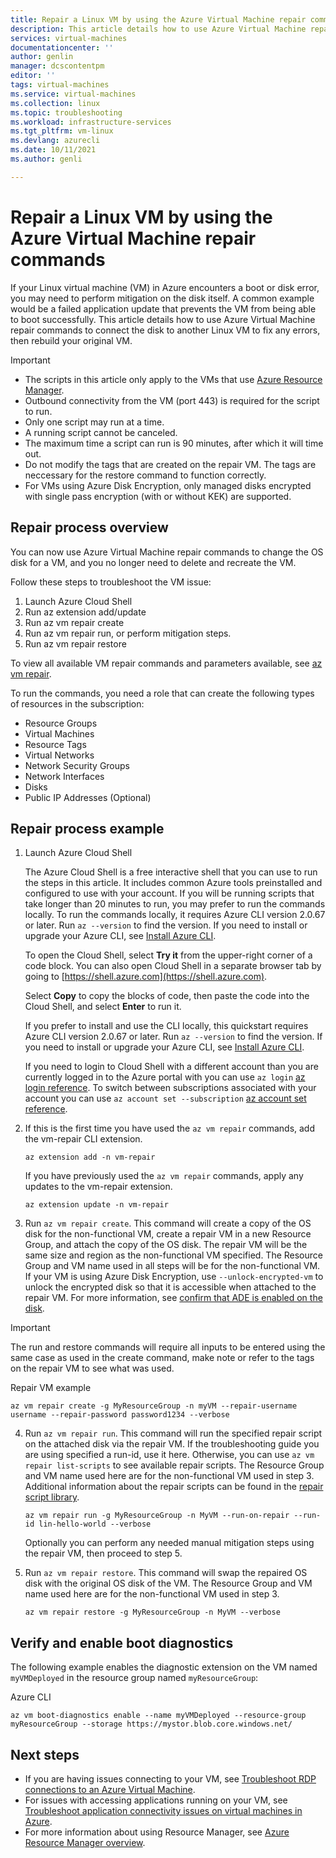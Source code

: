 ```yaml
---
title: Repair a Linux VM by using the Azure Virtual Machine repair commands | Microsoft Docs
description: This article details how to use Azure Virtual Machine repair commands to connect the disk to another Linux VM to fix any errors, then rebuild your original VM.
services: virtual-machines
documentationcenter: ''
author: genlin
manager: dcscontentpm
editor: ''
tags: virtual-machines
ms.service: virtual-machines
ms.collection: linux
ms.topic: troubleshooting
ms.workload: infrastructure-services
ms.tgt_pltfrm: vm-linux
ms.devlang: azurecli
ms.date: 10/11/2021
ms.author: genli

---
```


# Repair a Linux VM by using the Azure Virtual Machine repair commands

If your Linux virtual machine (VM) in Azure encounters a boot or disk error, you may need to perform mitigation on the disk itself. A common example would be a failed application update that prevents the VM from being able to boot successfully. This article details how to use Azure Virtual Machine repair commands to connect the disk to another Linux VM to fix any errors, then rebuild your original VM.

> [!IMPORTANT]
> * The scripts in this article only apply to the VMs that use [Azure Resource Manager](/azure/azure-resource-manager/management/overview).
> * Outbound connectivity from the VM (port 443) is required for the script to run.
> * Only one script may run at a time.
> * A running script cannot be canceled.
> * The maximum time a script can run is 90 minutes, after which it will time out.
> * Do not modify the tags that are created on the repair VM. The tags are neccessary for the restore command to function correctly.
> * For VMs using Azure Disk Encryption, only managed disks encrypted with single pass encryption (with or without KEK) are supported.

## Repair process overview

You can now use Azure Virtual Machine repair commands to change the OS disk for a VM, and you no longer need to delete and recreate the VM.

Follow these steps to troubleshoot the VM issue:

1. Launch Azure Cloud Shell
2. Run az extension add/update
3. Run az vm repair create
4. Run az vm repair run, or perform mitigation steps.
5. Run az vm repair restore

To view all available VM repair commands and parameters available, see [az vm repair](/cli/azure/ext/vm-repair/vm/repair).

To run the commands, you need a role that can create the following types of resources in the subscription:
* Resource Groups
* Virtual Machines
* Resource Tags
* Virtual Networks
* Network Security Groups
* Network Interfaces
* Disks
* Public IP Addresses (Optional)

## Repair process example

1. Launch Azure Cloud Shell

   The Azure Cloud Shell is a free interactive shell that you can use to run the steps in this article. It includes common Azure tools preinstalled and configured to use with your account. If you will be running scripts that take longer than 20 minutes to run, you may prefer to run the commands locally. To run the commands locally, it requires Azure CLI version 2.0.67 or later. Run `az --version` to find the version. If you need to install or upgrade your Azure CLI, see [Install Azure CLI](/cli/azure/install-azure-cli).

   To open the Cloud Shell, select **Try it** from the upper-right corner of a code block. You can also open Cloud Shell in a separate browser tab by going to [https://shell.azure.com](https://shell.azure.com).

   Select **Copy** to copy the blocks of code, then paste the code into the Cloud Shell, and select **Enter** to run it.

   If you prefer to install and use the CLI locally, this quickstart requires Azure CLI version 2.0.67 or later. Run `az --version` to find the version. If you need to install or upgrade your Azure CLI, see [Install Azure CLI](/cli/azure/install-azure-cli).
   
   If you need to login to Cloud Shell with a different account than you are currently logged in to the Azure portal with you can use `az login` [az login reference](/cli/azure/reference-index#az-login&preserve-view=true).  To switch between subscriptions associated with your account you can use `az account set --subscription` [az account set reference](/cli/azure/account#az-account-set&preserve-view=true).

2. If this is the first time you have used the `az vm repair` commands, add the vm-repair CLI extension.

   ```azurecli-interactive
   az extension add -n vm-repair
   ```

   If you have previously used the `az vm repair` commands, apply any updates to the vm-repair extension.

   ```azurecli-interactive
   az extension update -n vm-repair
   ```

3. Run `az vm repair create`. This command will create a copy of the OS disk for the non-functional VM, create a repair VM in a new Resource Group, and attach the copy of the OS disk. The repair VM will be the same size and region as the non-functional VM specified. The Resource Group and VM name used in all steps will be for the non-functional VM. If your VM is using Azure Disk Encryption, use `--unlock-encrypted-vm` to unlock the encrypted disk so that it is accessible when attached to the repair VM. For more information, see [confirm that ADE is enabled on the disk](unlock-encrypted-disk-offline.md#confirm-that-ade-is-enabled-on-the-disk).

> [!IMPORTANT]
> The run and restore commands will require all inputs to be entered using the same case as used in the create command, make note or refer to the tags on the repair VM to see what was used.

   Repair VM example
   ```azurecli-interactive
   az vm repair create -g MyResourceGroup -n myVM --repair-username username --repair-password password1234 --verbose
   ```

4. Run `az vm repair run`. This command will run the specified repair script on the attached disk via the repair VM. If the troubleshooting guide you are using specified a run-id, use it here. Otherwise, you can use `az vm repair list-scripts` to see available repair scripts. The Resource Group and VM name used here are for the non-functional VM used in step 3. Additional information about the repair scripts can be found in the [repair script library](https://github.com/Azure/repair-script-library).

   ```azurecli-interactive
   az vm repair run -g MyResourceGroup -n MyVM --run-on-repair --run-id lin-hello-world --verbose
   ```

   Optionally you can perform any needed manual mitigation steps using the repair VM, then proceed to step 5.

5. Run `az vm repair restore`. This command will swap the repaired OS disk with the original OS disk of the VM. The Resource Group and VM name used here are for the non-functional VM used in step 3.

   ```azurecli-interactive
   az vm repair restore -g MyResourceGroup -n MyVM --verbose
   ```

## Verify and enable boot diagnostics

The following example enables the diagnostic extension on the VM named `myVMDeployed` in the resource group named `myResourceGroup`:

Azure CLI

```azurecli-interactive
az vm boot-diagnostics enable --name myVMDeployed --resource-group myResourceGroup --storage https://mystor.blob.core.windows.net/
```

## Next steps

* If you are having issues connecting to your VM, see [Troubleshoot RDP connections to an Azure Virtual Machine](./troubleshoot-rdp-connection.md).
* For issues with accessing applications running on your VM, see [Troubleshoot application connectivity issues on virtual machines in Azure](./troubleshoot-app-connection.md).
* For more information about using Resource Manager, see [Azure Resource Manager overview](/azure/azure-resource-manager/management/overview).
